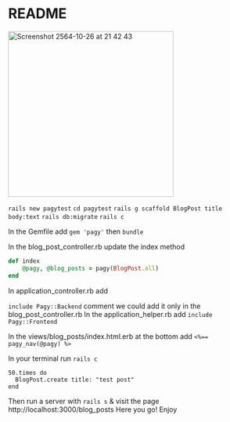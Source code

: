 # README

<img width="338" alt="Screenshot 2564-10-26 at 21 42 43" src="https://user-images.githubusercontent.com/33062224/138949719-555fafe4-6dbc-47f5-b56d-97a779263f4e.png">

`rails new pagytest`
`cd pagytest`
`rails g scaffold BlogPost title body:text`
`rails db:migrate`
`rails c`

In the Gemfile add `gem 'pagy'` then `bundle`

In the blog_post_controller.rb update the index method
```ruby
def index
    @pagy, @blog_posts = pagy(BlogPost.all)
end
```
In application_controller.rb add

`include Pagy::Backend` comment we could add it only in the blog_post_controller.rb
In the application_helper.rb add
`include Pagy::Frontend`

In the views/blog_posts/index.html.erb at the bottom add
`<%== pagy_nav(@pagy) %>`

In your terminal run `rails c`
```shell
50.times do
  BlogPost.create title: "test post"
end
```

Then run a server with `rails s` & visit the page http://localhost:3000/blog_posts
Here you go! Enjoy
